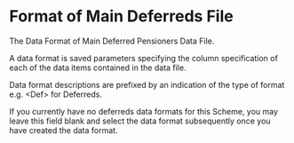 # Format of Main Deferreds File

The Data Format of Main Deferred Pensioners Data File.

A data format is saved parameters specifying the column specification of
each of the data items contained in the data file.

Data format descriptions are prefixed by an indication of the type of
format e.g. &lt;Def&gt; for Deferreds.

If you currently have no deferreds data formats for this Scheme, you may
leave this field blank and select the data format subsequently once you
have created the data format.
